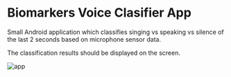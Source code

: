 # Biomarkers Voice Clasifier App

Small Android application which classifies singing vs speaking vs silence of the last 2 seconds based on microphone sensor data.

The classification results should be displayed on the screen.

![app](https://user-images.githubusercontent.com/50300669/192835585-e03ad030-5611-4d05-8226-7391d6453363.png)
